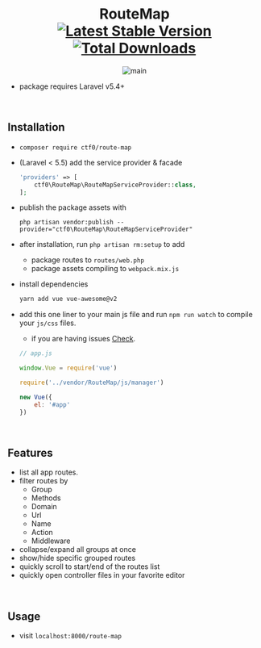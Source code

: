 <h1 align="center">
    RouteMap
    <br>
    <a href="https://packagist.org/packages/ctf0/route-map"><img src="https://img.shields.io/packagist/v/ctf0/route-map.svg" alt="Latest Stable Version" /></a> <a href="https://packagist.org/packages/ctf0/route-map"><img src="https://img.shields.io/packagist/dt/ctf0/route-map.svg" alt="Total Downloads" /></a>
</h1>

<p align="center">
    <img alt="main" src="https://user-images.githubusercontent.com/7388088/46914425-12b25d00-cfa6-11e8-8a80-6a4b8a5548ad.jpg"/>
</p>

- package requires Laravel v5.4+

<br>

## Installation

- `composer require ctf0/route-map`

- (Laravel < 5.5) add the service provider & facade

    ```php
    'providers' => [
        ctf0\RouteMap\RouteMapServiceProvider::class,
    ];
    ```

- publish the package assets with

    `php artisan vendor:publish --provider="ctf0\RouteMap\RouteMapServiceProvider"`

- after installation, run `php artisan rm:setup` to add
    + package routes to `routes/web.php`
    + package assets compiling to `webpack.mix.js`

- install dependencies

    ```bash
    yarn add vue vue-awesome@v2
    ```

- add this one liner to your main js file and run `npm run watch` to compile your `js/css` files.
    + if you are having issues [Check](https://ctf0.wordpress.com/2017/09/12/laravel-mix-es6/).

    ```js
    // app.js

    window.Vue = require('vue')

    require('../vendor/RouteMap/js/manager')

    new Vue({
        el: '#app'
    })
    ```

<br>

## Features

- list all app routes.
- filter routes by
    + Group
    + Methods
    + Domain
    + Url
    + Name
    + Action
    + Middleware
- collapse/expand all groups at once
- show/hide specific grouped routes
- quickly scroll to start/end of the routes list
- quickly open controller files in your favorite editor

<br>

## Usage

- visit `localhost:8000/route-map`

